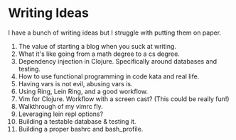 ---
---

# Writing Ideas

I have a bunch of writing ideas but I struggle with putting them on paper.

1. The value of starting a blog when you suck at writing.
2. What it's like going from a math degree to a cs degree.
3. Dependency injection in Clojure. Specifically around databases and testing.
4. How to use functional programming in code kata and real life.
5. Having vars is not evil, abusing vars is.
6. Using Ring, Lein Ring, and a good workflow.
7. Vim for Clojure. Workflow with a screen cast? (This could be really fun!)
8. Walkthrough of my vimrc fly.
9. Leveraging lein repl options?
10. Building a testable database & testing it.
11. Building a proper bashrc and bash_profile.
